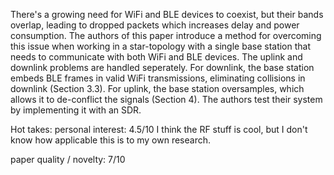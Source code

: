 There's a growing need for WiFi and BLE devices to coexist, but their bands overlap, leading to dropped packets which increases delay and power consumption. The authors of this paper introduce a method for overcoming this issue when working in a star-topology with a single base station that needs to communicate with both WiFi and BLE devices. The uplink and downlink problems are handled seperately. For downlink, the base station embeds BLE frames in valid WiFi transmissions, eliminating collisions in downlink (Section 3.3). For uplink, the base station oversamples, which allows it to de-conflict the signals (Section 4). The authors test their system by implementing it with an SDR.

Hot takes:
personal interest: 4.5/10
I think the RF stuff is cool, but I don't know how applicable this is to my own research.

paper quality / novelty: 7/10
